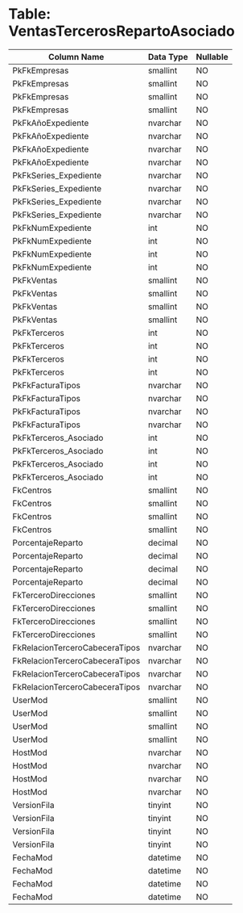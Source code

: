 # Table: VentasTercerosRepartoAsociado

| Column Name | Data Type | Nullable |
|-------------|-----------|----------|
| PkFkEmpresas | smallint | NO |
| PkFkEmpresas | smallint | NO |
| PkFkEmpresas | smallint | NO |
| PkFkEmpresas | smallint | NO |
| PkFkAñoExpediente | nvarchar | NO |
| PkFkAñoExpediente | nvarchar | NO |
| PkFkAñoExpediente | nvarchar | NO |
| PkFkAñoExpediente | nvarchar | NO |
| PkFkSeries_Expediente | nvarchar | NO |
| PkFkSeries_Expediente | nvarchar | NO |
| PkFkSeries_Expediente | nvarchar | NO |
| PkFkSeries_Expediente | nvarchar | NO |
| PkFkNumExpediente | int | NO |
| PkFkNumExpediente | int | NO |
| PkFkNumExpediente | int | NO |
| PkFkNumExpediente | int | NO |
| PkFkVentas | smallint | NO |
| PkFkVentas | smallint | NO |
| PkFkVentas | smallint | NO |
| PkFkVentas | smallint | NO |
| PkFkTerceros | int | NO |
| PkFkTerceros | int | NO |
| PkFkTerceros | int | NO |
| PkFkTerceros | int | NO |
| PkFkFacturaTipos | nvarchar | NO |
| PkFkFacturaTipos | nvarchar | NO |
| PkFkFacturaTipos | nvarchar | NO |
| PkFkFacturaTipos | nvarchar | NO |
| PkFkTerceros_Asociado | int | NO |
| PkFkTerceros_Asociado | int | NO |
| PkFkTerceros_Asociado | int | NO |
| PkFkTerceros_Asociado | int | NO |
| FkCentros | smallint | NO |
| FkCentros | smallint | NO |
| FkCentros | smallint | NO |
| FkCentros | smallint | NO |
| PorcentajeReparto | decimal | NO |
| PorcentajeReparto | decimal | NO |
| PorcentajeReparto | decimal | NO |
| PorcentajeReparto | decimal | NO |
| FkTerceroDirecciones | smallint | NO |
| FkTerceroDirecciones | smallint | NO |
| FkTerceroDirecciones | smallint | NO |
| FkTerceroDirecciones | smallint | NO |
| FkRelacionTerceroCabeceraTipos | nvarchar | NO |
| FkRelacionTerceroCabeceraTipos | nvarchar | NO |
| FkRelacionTerceroCabeceraTipos | nvarchar | NO |
| FkRelacionTerceroCabeceraTipos | nvarchar | NO |
| UserMod | smallint | NO |
| UserMod | smallint | NO |
| UserMod | smallint | NO |
| UserMod | smallint | NO |
| HostMod | nvarchar | NO |
| HostMod | nvarchar | NO |
| HostMod | nvarchar | NO |
| HostMod | nvarchar | NO |
| VersionFila | tinyint | NO |
| VersionFila | tinyint | NO |
| VersionFila | tinyint | NO |
| VersionFila | tinyint | NO |
| FechaMod | datetime | NO |
| FechaMod | datetime | NO |
| FechaMod | datetime | NO |
| FechaMod | datetime | NO |
